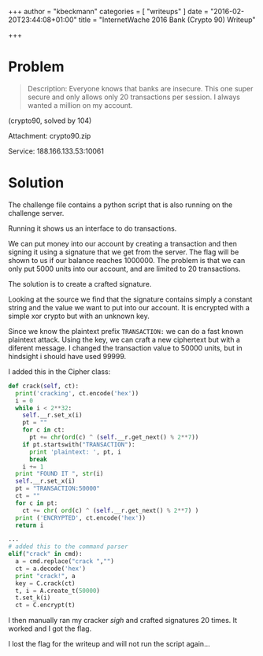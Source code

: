 +++
author = "kbeckmann"
categories = [ "writeups" ]
date = "2016-02-20T23:44:08+01:00"
title = "InternetWache 2016 Bank (Crypto 90) Writeup"

+++


# Problem
> Description: Everyone knows that banks are insecure. This one super secure and only allows only 20 transactions per session. I always wanted a million on my account.

(crypto90, solved by 104)

Attachment: crypto90.zip

Service: 188.166.133.53:10061

# Solution

The challenge file contains a python script that is also running on the challenge server.

Running it shows us an interface to do transactions.

We can put money into our account by creating a transaction and then signing it using a signature that we get from the server. The flag will be shown to us if our balance reaches 1000000. The problem is that we can only put 5000 units into our account, and are limited to 20 transactions.

The solution is to create a crafted signature.

Looking at the source we find that the signature contains simply a constant string and the value we want to put into our account. It is encrypted with a simple xor crypto but with an unknown key.

Since we know the plaintext prefix `TRANSACTION:` we can do a fast known plaintext attack. Using the key, we can craft a new ciphertext but with a diferent message. I changed the transaction value to 50000 units, but in hindsight i should have used 99999.

I added this in the Cipher class:
~~~python
def crack(self, ct):
  print('cracking', ct.encode('hex'))
  i = 0
  while i < 2**32:
    self.__r.set_x(i)
    pt = ""
    for c in ct:
      pt += chr(ord(c) ^ (self.__r.get_next() % 2**7))
    if pt.startswith("TRANSACTION"):
      print 'plaintext: ', pt, i
      break
    i += 1
  print "FOUND IT ", str(i)
  self.__r.set_x(i)
  pt = "TRANSACTION:50000"
  ct = ""
  for c in pt:
    ct += chr( ord(c) ^ (self.__r.get_next() % 2**7) )
  print ('ENCRYPTED', ct.encode('hex'))
  return i

...
# added this to the command parser
elif("crack" in cmd):
  a = cmd.replace("crack ","")
  ct = a.decode('hex')
  print "crack!", a
  key = C.crack(ct)
  t, i = A.create_t(50000)
  t.set_k(i)
  ct = C.encrypt(t)

~~~

I then manually ran my cracker *sigh* and crafted signatures 20 times. It worked and I got the flag.

I lost the flag for the writeup and will not run the script again...
